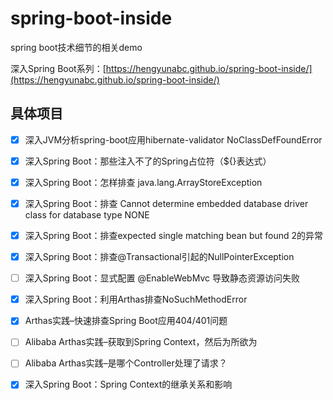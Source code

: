# spring-boot-inside
spring boot技术细节的相关demo

深入Spring Boot系列：[https://hengyunabc.github.io/spring-boot-inside/](https://hengyunabc.github.io/spring-boot-inside/)

## 具体项目

- [x] 深入JVM分析spring-boot应用hibernate-validator NoClassDefFoundError

- [x] 深入Spring Boot：那些注入不了的Spring占位符（${}表达式）

- [x] 深入Spring Boot：怎样排查 java.lang.ArrayStoreException

- [x] 深入Spring Boot：排查 Cannot determine embedded database driver class for database type NONE

- [x] 深入Spring Boot：排查expected single matching bean but found 2的异常

- [x] 深入Spring Boot：排查@Transactional引起的NullPointerException

- [ ] 深入Spring Boot：显式配置 @EnableWebMvc 导致静态资源访问失败

- [x] 深入Spring Boot：利用Arthas排查NoSuchMethodError

- [x] Arthas实践–快速排查Spring Boot应用404/401问题

- [ ] Alibaba Arthas实践–获取到Spring Context，然后为所欲为

- [ ] Alibaba Arthas实践–是哪个Controller处理了请求？

- [x] 深入Spring Boot：Spring Context的继承关系和影响